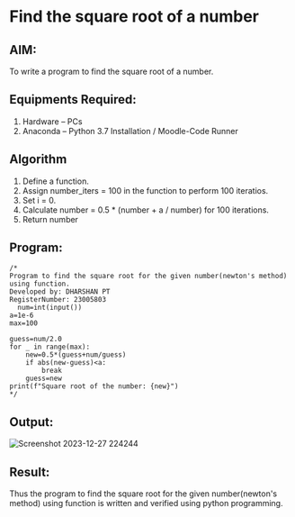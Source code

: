 # Find the square root of a number

## AIM:
To write a program to find the square root of a number.

## Equipments Required:
1. Hardware – PCs
2. Anaconda – Python 3.7 Installation / Moodle-Code Runner

## Algorithm
1. Define a function.
2. Assign number_iters = 100 in the function to perform 100 iteratios.
3. Set i = 0.
4. Calculate  number = 0.5 * (number + a / number) for 100 iterations.
5. Return number

## Program:
```
/*
Program to find the square root for the given number(newton's method) using function.
Developed by: DHARSHAN PT
RegisterNumber: 23005803
  num=int(input())
a=1e-6
max=100

guess=num/2.0
for _ in range(max):
    new=0.5*(guess+num/guess)
    if abs(new-guess)<a:
        break
    guess=new
print(f"Square root of the number: {new}")   
*/
```

## Output:
![Screenshot 2023-12-27 224244](https://github.com/dharshanpt/Square-root-of-a-number/assets/138849376/ffbf9e9c-f239-430b-b489-ed2a459f346d)

## Result:
Thus the program to find the square root for the given number(newton's method) using function is written and verified using python programming.
